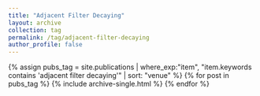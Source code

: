```yaml
---
title: "Adjacent Filter Decaying"
layout: archive
collection: tag
permalink: /tag/adjacent-filter-decaying
author_profile: false
---
```


{% assign pubs_tag = site.publications | where_exp:"item", "item.keywords contains 'adjacent filter decaying'" | sort: "venue" %}
{% for post in pubs_tag %}
  {% include archive-single.html %}
{% endfor %}
